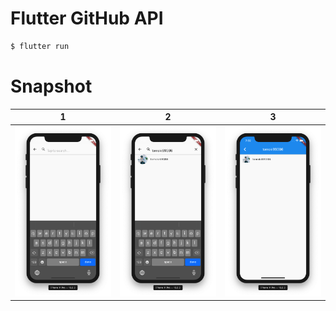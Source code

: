 # Flutter GitHub API

```bash
$ flutter run
```



# Snapshot

|                    1                    |                    2                    | 3                                       |
| :-------------------------------------: | :-------------------------------------: | --------------------------------------- |
| <img src='images/1.png'  width='320' /> | <img src='images/2.png'  width='320' /> | <img src='images/3.png'  width='320' /> |

